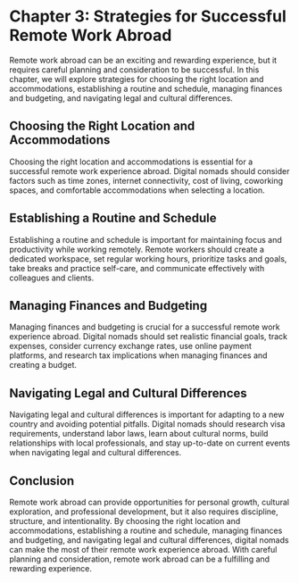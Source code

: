 Chapter 3: Strategies for Successful Remote Work Abroad
=======================================================

Remote work abroad can be an exciting and rewarding experience, but it requires careful planning and consideration to be successful. In this chapter, we will explore strategies for choosing the right location and accommodations, establishing a routine and schedule, managing finances and budgeting, and navigating legal and cultural differences.

Choosing the Right Location and Accommodations
----------------------------------------------

Choosing the right location and accommodations is essential for a successful remote work experience abroad. Digital nomads should consider factors such as time zones, internet connectivity, cost of living, coworking spaces, and comfortable accommodations when selecting a location.

Establishing a Routine and Schedule
-----------------------------------

Establishing a routine and schedule is important for maintaining focus and productivity while working remotely. Remote workers should create a dedicated workspace, set regular working hours, prioritize tasks and goals, take breaks and practice self-care, and communicate effectively with colleagues and clients.

Managing Finances and Budgeting
-------------------------------

Managing finances and budgeting is crucial for a successful remote work experience abroad. Digital nomads should set realistic financial goals, track expenses, consider currency exchange rates, use online payment platforms, and research tax implications when managing finances and creating a budget.

Navigating Legal and Cultural Differences
-----------------------------------------

Navigating legal and cultural differences is important for adapting to a new country and avoiding potential pitfalls. Digital nomads should research visa requirements, understand labor laws, learn about cultural norms, build relationships with local professionals, and stay up-to-date on current events when navigating legal and cultural differences.

Conclusion
----------

Remote work abroad can provide opportunities for personal growth, cultural exploration, and professional development, but it also requires discipline, structure, and intentionality. By choosing the right location and accommodations, establishing a routine and schedule, managing finances and budgeting, and navigating legal and cultural differences, digital nomads can make the most of their remote work experience abroad. With careful planning and consideration, remote work abroad can be a fulfilling and rewarding experience.
